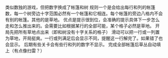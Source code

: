 类似数独的游戏，但把数字换成了帐篷和树
规则一个是会给出每行和列的帐篷数，每一个树旁边十字范围必然有一个帐篷和它相连。每个帐篷的旁边八格内不会有别的帐篷。其他的是草地。
优点是提示很到位，会准确的提示具体下一步怎么走和怎么推出来的。会需要比如根据某行的全部可能，某个格子必然是草地。
开局先把所有草地点出来（即和树没有十字关系的格子）
滑动可以把一行或一列置为草地，开局挺爽。一行或列满足后会显示不同，提醒这一行解完了。如果错了也会显示。
后期有些关卡会有些行和列的数字不显示。
完成全部帐篷后草丛自动填上（有点像扫雷？）
